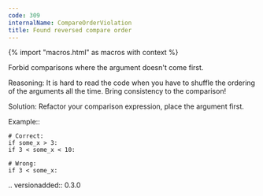 ```yaml
---
code: 309
internalName: CompareOrderViolation
title: Found reversed compare order
---
```


{% import "macros.html" as macros with context %}

Forbid comparisons where the argument doesn't come first.

Reasoning: It is hard to read the code when you have to shuffle the
ordering of the arguments all the time. Bring consistency to the
comparison\!

Solution: Refactor your comparison expression, place the argument first.

Example::

    # Correct:
    if some_x > 3:
    if 3 < some_x < 10:
    
    # Wrong:
    if 3 < some_x:

.. versionadded:: 0.3.0
